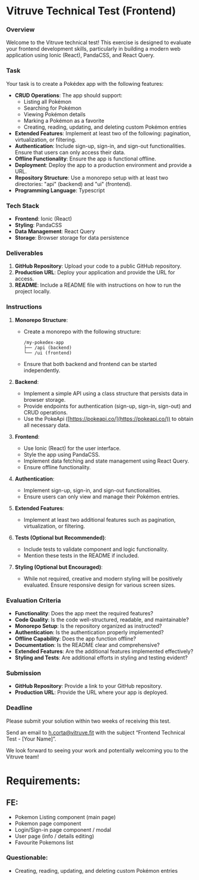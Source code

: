 # Vitruve Technical Test (Frontend)

### Overview

Welcome to the Vitruve technical test! This exercise is designed to evaluate your frontend development skills, particularly in building a modern web application using Ionic (React), PandaCSS, and React Query.

### Task

Your task is to create a Pokédex app with the following features:

- **CRUD Operations**: The app should support:
  - Listing all Pokémon
  - Searching for Pokémon
  - Viewing Pokémon details
  - Marking a Pokémon as a favorite
  - Creating, reading, updating, and deleting custom Pokémon entries
- **Extended Features**: Implement at least two of the following: pagination, virtualization, or filtering.
- **Authentication**: Include sign-up, sign-in, and sign-out functionalities. Ensure that users can only access their data.
- **Offline Functionality**: Ensure the app is functional offline.
- **Deployment**: Deploy the app to a production environment and provide a URL.
- **Repository Structure**: Use a monorepo setup with at least two directories: "api" (backend) and "ui" (frontend).
- **Programming Language**: Typescript

### Tech Stack

- **Frontend**: Ionic (React)
- **Styling**: PandaCSS
- **Data Management**: React Query
- **Storage**: Browser storage for data persistence

### Deliverables

1. **GitHub Repository**: Upload your code to a public GitHub repository.
2. **Production URL**: Deploy your application and provide the URL for access.
3. **README**: Include a README file with instructions on how to run the project locally.

### Instructions

1. **Monorepo Structure**:

   - Create a monorepo with the following structure:

     ```
     /my-pokedex-app
     ├── /api (backend)
     └── /ui (frontend)

     ```

   - Ensure that both backend and frontend can be started independently.

2. **Backend**:
   - Implement a simple API using a class structure that persists data in browser storage.
   - Provide endpoints for authentication (sign-up, sign-in, sign-out) and CRUD operations.
   - Use the PokeApi ([https://pokeapi.co/](https://pokeapi.co/)) to obtain all necessary data.
3. **Frontend**:
   - Use Ionic (React) for the user interface.
   - Style the app using PandaCSS.
   - Implement data fetching and state management using React Query.
   - Ensure offline functionality.
4. **Authentication**:
   - Implement sign-up, sign-in, and sign-out functionalities.
   - Ensure users can only view and manage their Pokémon entries.
5. **Extended Features**:
   - Implement at least two additional features such as pagination, virtualization, or filtering.
6. **Tests (Optional but Recommended)**:
   - Include tests to validate component and logic functionality.
   - Mention these tests in the README if included.
7. **Styling (Optional but Encouraged)**:
   - While not required, creative and modern styling will be positively evaluated. Ensure responsive design for various screen sizes.

### Evaluation Criteria

- **Functionality**: Does the app meet the required features?
- **Code Quality**: Is the code well-structured, readable, and maintainable?
- **Monorepo Setup**: Is the repository organized as instructed?
- **Authentication**: Is the authentication properly implemented?
- **Offline Capability**: Does the app function offline?
- **Documentation**: Is the README clear and comprehensive?
- **Extended Features**: Are the additional features implemented effectively?
- **Styling and Tests**: Are additional efforts in styling and testing evident?

### Submission

- **GitHub Repository**: Provide a link to your GitHub repository.
- **Production URL**: Provide the URL where your app is deployed.

### Deadline

Please submit your solution within two weeks of receiving this test.

Send an email to [h.corta@vitruve.fit](mailto:h.corta@vitruve.fit) with the subject “Frontend Technical Test - [Your Name]”.

We look forward to seeing your work and potentially welcoming you to the Vitruve team!

# Requirements:

## FE:

- Pokemon Listing component (main page)
- Pokemon page component
- Login/Sign-in page component / modal
- User page (info / details editing)
- Favourite Pokemons list

### Questionable:

- Creating, reading, updating, and deleting custom Pokémon entries
